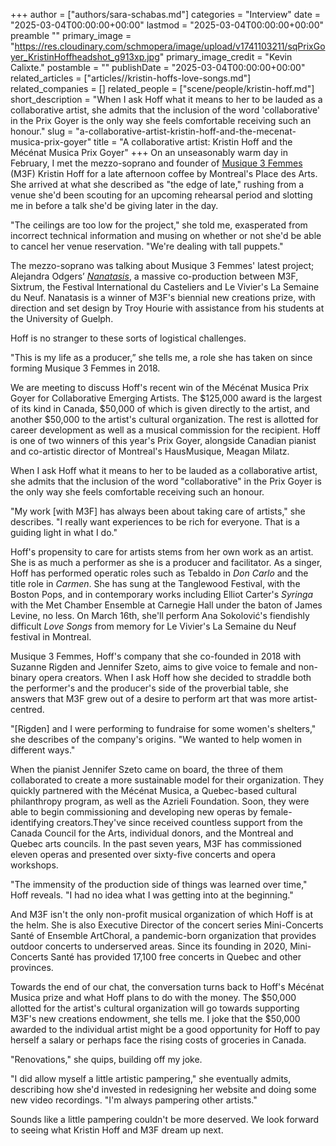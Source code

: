 +++
author = ["authors/sara-schabas.md"]
categories = "Interview"
date = "2025-03-04T00:00:00+00:00"
lastmod = "2025-03-04T00:00:00+00:00"
preamble ""
primary_image = "https://res.cloudinary.com/schmopera/image/upload/v1741103211/sqPrixGoyer_KristinHoffheadshot_g913xp.jpg"
primary_image_credit = "Kevin Calixte."
postamble = ""
publishDate = "2025-03-04T00:00:00+00:00"
related_articles = ["articles//kristin-hoffs-love-songs.md"]
related_companies = []
related_people = ["scene/people/kristin-hoff.md"]
short_description = "When I ask Hoff what it means to her to be lauded as a collaborative artist, she admits that the inclusion of the word 'collaborative' in the Prix Goyer is the only way she feels comfortable receiving such an honour."
slug = "a-collaborative-artist-kristin-hoff-and-the-mecenat-musica-prix-goyer"
title = "A collaborative artist: Kristin Hoff and the Mécénat Musica Prix Goyer"
+++
On an unseasonably warm day in February, I met the mezzo-soprano and founder of [Musique 3 Femmes](https://www.musique3femmes.com/) (M3F) Kristin Hoff for a late afternoon coffee by Montreal's Place des Arts. She arrived at what she described as "the edge of late," rushing from a venue she'd been scouting for an upcoming rehearsal period and slotting me in before a talk she'd be giving later in the day.

"The ceilings are too low for the project," she told me, exasperated from incorrect technical information and musing on whether or not she'd be able to cancel her venue reservation. "We're dealing with tall puppets." 

The mezzo-soprano was talking about Musique 3 Femmes' latest project; Alejandra Odgers’ [_Nanatasis_](https://www.musique3femmes.com/performances), a massive co-production between M3F, Sixtrum, the Festival International du Casteliers and Le Vivier's La Semaine du Neuf. Nanatasis is a winner of M3F's biennial new creations prize, with direction and set design by Troy Hourie with assistance from his students at the University of Guelph. 

Hoff is no stranger to these sorts of logistical challenges. 

"This is my life as a producer,” she tells me, a role she has taken on since forming Musique 3 Femmes in 2018.

We are meeting to discuss Hoff's recent win of the Mécénat Musica Prix Goyer for Collaborative Emerging Artists. The $125,000 award is the largest of its kind in Canada, $50,000 of which is given directly to the artist, and another $50,000 to the artist's cultural organization. The rest is allotted for career development as well as a musical commission for the recipient. Hoff is one of two winners of this year's Prix Goyer, alongside Canadian pianist and co-artistic director of Montreal's HausMusique, Meagan Milatz.

When I ask Hoff what it means to her to be lauded as a collaborative artist, she admits that the inclusion of the word "collaborative" in the Prix Goyer is the only way she feels comfortable receiving such an honour. 

"My work [with M3F] has always been about taking care of artists," she describes. "I really want experiences to be rich for everyone. That is a guiding light in what I do."

Hoff's propensity to care for artists stems from her own work as an artist. She is as much a performer as she is a producer and facilitator. As a singer, Hoff has performed operatic roles such as Tebaldo in _Don Carlo_ and the title role in _Carmen_. She has sung at the Tanglewood Festival, with the Boston Pops, and in contemporary works including Elliot Carter's _Syringa_ with the Met Chamber Ensemble at Carnegie Hall under the baton of James Levine, no less. On March 16th, she'll perform Ana Sokolović's fiendishly difficult _Love Songs_ from memory for Le Vivier's La Semaine du Neuf festival in Montreal. 

Musique 3 Femmes, Hoff's company that she co-founded in 2018 with Suzanne Rigden and Jennifer Szeto, aims to give voice to female and non-binary opera creators. When I ask Hoff how she decided to straddle both the performer's and the producer's side of the proverbial table, she answers that M3F grew out of a desire to perform art that was more artist-centred.

"[Rigden] and I were performing to fundraise for some women's shelters," she describes of the company's origins. "We wanted to help women in different ways."

When the pianist Jennifer Szeto came on board, the three of them collaborated to create a more sustainable model for their organization. They quickly partnered with the Mécénat Musica, a Quebec-based cultural philanthropy program, as well as the Azrieli Foundation. Soon, they were able to begin commissioning and developing new operas by female-identifying creators.They've since received countless support from the Canada Council for the Arts, individual donors, and the Montreal and Quebec arts councils. In the past seven years, M3F has commissioned eleven operas and presented over sixty-five concerts and opera workshops.

"The immensity of the production side of things was learned over time," Hoff reveals. "I had no idea what I was getting into at the beginning."

And M3F isn't the only non-profit musical organization of which Hoff is at the helm. She is also Executive Director of the concert series Mini-Concerts Santé of Ensemble ArtChoral, a pandemic-born organization that provides outdoor concerts to underserved areas. Since its founding in 2020, Mini-Concerts Santé has provided 17,100 free concerts in Quebec and other provinces.

Towards the end of our chat, the conversation turns back to Hoff's Mécénat Musica prize and what Hoff plans to do with the money. The $50,000 allotted for the artist's cultural organization will go towards supporting M3F's new creations endowment, she tells me. I joke that the $50,000 awarded to the individual artist might be a good opportunity for Hoff to pay herself a salary or perhaps face the rising costs of groceries in Canada.

"Renovations," she quips, building off my joke. 

"I did allow myself a little artistic pampering," she eventually admits, describing how she'd invested in redesigning her website and doing some new video recordings. "I'm always pampering other artists."

Sounds like a little pampering couldn't be more deserved. We look forward to seeing what Kristin Hoff and M3F dream up next.